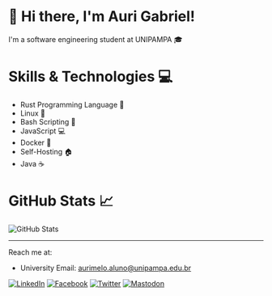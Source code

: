 # 🚀 Hi there, I'm Auri Gabriel!

I'm a software engineering student at UNIPAMPA 🎓 

# Skills & Technologies 💻

- Rust Programming Language 🦀
- Linux 🐧
- Bash Scripting 🐚
- JavaScript 💻
- Docker 🐳
- Self-Hosting 🏠
- Java ☕

# GitHub Stats 📈

![GitHub Stats](https://github-readme-stats.vercel.app/api?username=auri-gabriel&show_icons=true&hide_border=true&theme=gruvbox)

<!-- # Top Languages 🌐

![Languages](https://github-readme-stats.vercel.app/api/top-langs/?username=auri-gabriel&theme=gruvbox)
-->

---

Reach me at:
- University Email: aurimelo.aluno@unipampa.edu.br

[![LinkedIn][linkedin-shield]][linkedin-url]
[![Facebook][facebook-shield]][facebook-url]
[![Twitter][twitter-shield]][twitter-url]
[![Mastodon][mastodon-shield]][mastodon-url]

[linkedin-shield]: https://img.shields.io/badge/LinkedIn-0077B5?style=for-the-badge&logo=linkedin&logoColor=white
[linkedin-url]: https://linkedin.com/in/auri-gabriel
[facebook-shield]: https://img.shields.io/badge/Facebook-1877F2?style=for-the-badge&logo=facebook&logoColor=white
[facebook-url]: https://facebook.com/auri.gabriel
[twitter-shield]: https://img.shields.io/badge/Twitter-1DA1F2?style=for-the-badge&logo=twitter&logoColor=white
[twitter-url]: https://twitter.com/auri_gabriel
[mastodon-shield]: https://img.shields.io/badge/Mastodon-6364FF?style=for-the-badge&logo=mastodon&logoColor=white
[mastodon-url]: https://mastodon.social/@auri_gabriel
